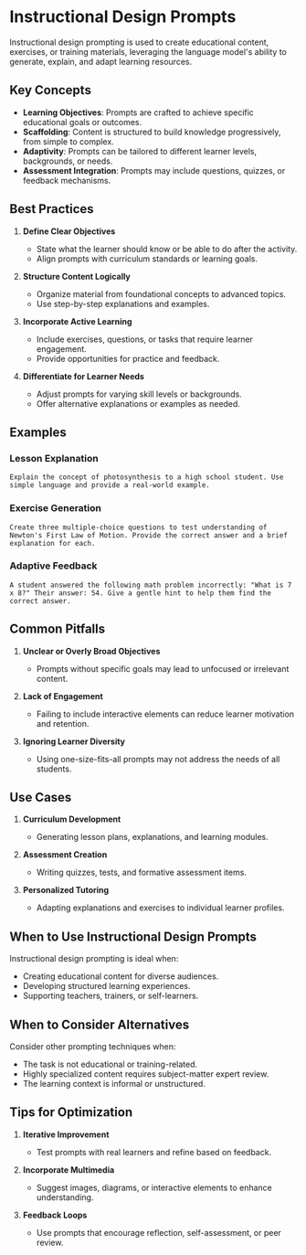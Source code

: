 # Instructional Design Prompts

Instructional design prompting is used to create educational content, exercises, or training materials, leveraging the language model's ability to generate, explain, and adapt learning resources.

## Key Concepts

- **Learning Objectives**: Prompts are crafted to achieve specific educational goals or outcomes.
- **Scaffolding**: Content is structured to build knowledge progressively, from simple to complex.
- **Adaptivity**: Prompts can be tailored to different learner levels, backgrounds, or needs.
- **Assessment Integration**: Prompts may include questions, quizzes, or feedback mechanisms.

## Best Practices

1. **Define Clear Objectives**
   - State what the learner should know or be able to do after the activity.
   - Align prompts with curriculum standards or learning goals.

2. **Structure Content Logically**
   - Organize material from foundational concepts to advanced topics.
   - Use step-by-step explanations and examples.

3. **Incorporate Active Learning**
   - Include exercises, questions, or tasks that require learner engagement.
   - Provide opportunities for practice and feedback.

4. **Differentiate for Learner Needs**
   - Adjust prompts for varying skill levels or backgrounds.
   - Offer alternative explanations or examples as needed.

## Examples

### Lesson Explanation

```
Explain the concept of photosynthesis to a high school student. Use simple language and provide a real-world example.
```

### Exercise Generation

```
Create three multiple-choice questions to test understanding of Newton's First Law of Motion. Provide the correct answer and a brief explanation for each.
```

### Adaptive Feedback

```
A student answered the following math problem incorrectly: "What is 7 x 8?" Their answer: 54. Give a gentle hint to help them find the correct answer.
```

## Common Pitfalls

1. **Unclear or Overly Broad Objectives**
   - Prompts without specific goals may lead to unfocused or irrelevant content.

2. **Lack of Engagement**
   - Failing to include interactive elements can reduce learner motivation and retention.

3. **Ignoring Learner Diversity**
   - Using one-size-fits-all prompts may not address the needs of all students.

## Use Cases

1. **Curriculum Development**
   - Generating lesson plans, explanations, and learning modules.

2. **Assessment Creation**
   - Writing quizzes, tests, and formative assessment items.

3. **Personalized Tutoring**
   - Adapting explanations and exercises to individual learner profiles.

## When to Use Instructional Design Prompts

Instructional design prompting is ideal when:
- Creating educational content for diverse audiences.
- Developing structured learning experiences.
- Supporting teachers, trainers, or self-learners.

## When to Consider Alternatives

Consider other prompting techniques when:
- The task is not educational or training-related.
- Highly specialized content requires subject-matter expert review.
- The learning context is informal or unstructured.

## Tips for Optimization

1. **Iterative Improvement**
   - Test prompts with real learners and refine based on feedback.

2. **Incorporate Multimedia**
   - Suggest images, diagrams, or interactive elements to enhance understanding.

3. **Feedback Loops**
   - Use prompts that encourage reflection, self-assessment, or peer review.

